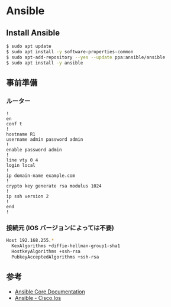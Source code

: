 # Ansible

## Install Ansible

```bash
$ sudo apt update
$ sudo apt install -y software-properties-common
$ sudo apt-add-repository --yes --update ppa:ansible/ansible
$ sudo apt install -y ansible
```

## 事前準備

### ルーター

```
!
en
conf t
!
hostname R1
username admin password admin
!
enable password admin
!
line vty 0 4
login local
!
ip domain-name example.com
!
crypto key generate rsa modulus 1024
!
ip ssh version 2
!
end
!
```

### 接続元 (IOS バージョンによっては不要)

```bash
Host 192.168.255.*
  KexAlgorithms +diffie-hellman-group1-sha1
  HostkeyAlgorithms +ssh-rsa
  PubkeyAcceptedAlgorithms +ssh-rsa
```

## 参考

- [Ansible Core Documentation](https://docs.ansible.com/core-translated-ja.html)
- [Ansible - Cisco.Ios](https://docs.ansible.com/ansible/latest/collections/cisco/ios/index.html#plugins-in-cisco-ios)
